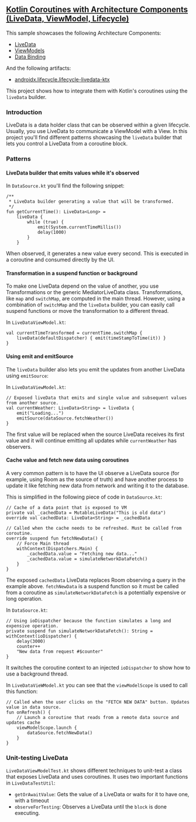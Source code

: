 ## [Kotlin Coroutines with Architecture Components (LiveData, ViewModel, Lifecycle)](https://github.com/android/architecture-components-samples/tree/master/LiveDataSample)

This sample showcases the following Architecture Components:

- [LiveData](https://developer.android.com/reference/android/arch/lifecycle/LiveData.html)
- [ViewModels](https://developer.android.com/reference/android/arch/lifecycle/ViewModel.html)
- [Data Binding](https://developer.android.com/topic/libraries/data-binding)

And the following artifacts:

- [androidx.lifecycle.lifecycle-livedata-ktx](https://developer.android.com/jetpack/androidx/releases/lifecycle)

This project shows how to integrate them with Kotlin's coroutines using the `liveData` builder.

### Introduction

LiveData is a data holder class that can be observed within a given lifecycle. Usually, you use LiveData to communicate a ViewModel with a View. In this project you'll find different patterns showcasing the `liveData` builder that lets you control a LiveData from a coroutine block.

### Patterns

#### LiveData builder that emits values while it's observed

In `DataSource.kt` you'll find the following snippet:

```
/**
 * LiveData builder generating a value that will be transformed.
 */
fun getCurrentTime(): LiveData<Long> =
    liveData {
        while (true) {
            emit(System.currentTimeMillis())
            delay(1000)
        }
    }
```

When observed, it generates a new value every second. This is executed in a coroutine and consumed directly by the UI.

#### Transformation in a suspend function or background

To make one LiveData depend on the value of another, you use Transformations or the generic MediatorLiveData class. Transformations, like `map` and `switchMap`, are computed in the main thread. However, using a combination of `switchMap` and the `liveData` builder, you can easily call suspend functions or move the transformation to a different thread.

In `LiveDataViewModel.kt`:

```
val currentTimeTransformed = currentTime.switchMap {
    liveData(defaultDispatcher) { emit(timeStampToTime(it)) }
}
```

#### Using emit and emitSource

The `liveData` builder also lets you emit the updates from another LiveData using `emitSource`:

In `LiveDataViewModel.kt`:

```
// Exposed liveData that emits and single value and subsequent values from another source.
val currentWeather: LiveData<String> = liveData {
    emit("Loading...")
    emitSource(dataSource.fetchWeather())
}
```

The first value will be replaced when the source LiveData receives its first value and it will continue emitting all updates while `currentWeather` has observers.

#### Cache value and fetch new data using coroutines

A very common pattern is to have the UI observe a LiveData source (for example, using Room as the source of truth) and have another process to update it like fetching new data from network and writing it to the database.

This is simplified in the following piece of code in `DataSource.kt`:

```
// Cache of a data point that is exposed to VM
private val _cachedData = MutableLiveData("This is old data")
override val cachedData: LiveData<String> = _cachedData

// Called when the cache needs to be refreshed. Must be called from coroutine.
override suspend fun fetchNewData() {
    // Force Main thread
    withContext(Dispatchers.Main) {
        _cachedData.value = "Fetching new data..."
        _cachedData.value = simulateNetworkDataFetch()
    }
}
```

The exposed `cachedData` LiveData replaces Room observing a query in the example above. `fetchNewData` is a suspend function so it must be called from a coroutine as `simulateNetworkDataFetch` is a potentially expensive or long operation.

In `DataSource.kt`:

```
// Using ioDispatcher because the function simulates a long and expensive operation.
private suspend fun simulateNetworkDataFetch(): String = withContext(ioDispatcher) {
    delay(3000)
    counter++
    "New data from request #$counter"
}
```

It switches the coroutine context to an injected `ioDispatcher` to show how to use a background thread.

In `LiveDataVieWModel.kt` you can see that the `viewModelScope` is used to call this function:

```
// Called when the user clicks on the "FETCH NEW DATA" button. Updates value in data source.
fun onRefresh() {
    // Launch a coroutine that reads from a remote data source and updates cache
    viewModelScope.launch {
        dataSource.fetchNewData()
    }
}
```

### Unit-testing LiveData

`LiveDataViewModelTest.kt` shows different techniques to unit-test a class that exposes LiveData and uses coroutines. It uses two important functions in `LiveDataTestUtil`:

- `getOrAwaitValue`: Gets the value of a LiveData or waits for it to have one, with a timeout
- `observeForTesting`: Observes a LiveData until the `block` is done executing.